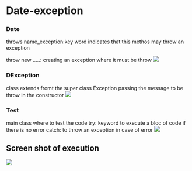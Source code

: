 ﻿# Date-exception
<h3>Date</h3>
throws name_exception:key word indicates that this methos may throw an exception

throw new .....: creating an exception where it must be throw
<img src="https://imgur.com/UOfvraw.png">
<h3>DException</h3>
class extends fromt the super class Exception
passing the message to be throw in the constructor
<img src="https://imgur.com/Ddm9fuq.png">

<h3>Test</h3>
main class where to test the code
try: keyword to execute a bloc of code if there is no error
catch: to throw an exception in case of error
<img src="https://imgur.com/yj65qvB.png">

<h2>Screen shot of execution</h2>
<img src="https://imgur.com/EJsWDD0.png">
